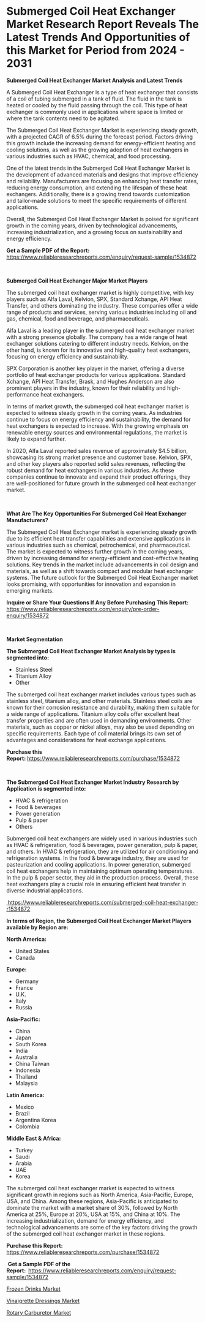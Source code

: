 <p><h1>Submerged Coil Heat Exchanger Market Research Report Reveals The Latest Trends And Opportunities of this Market for Period from 2024 - 2031</h1></p><p><strong>Submerged Coil Heat Exchanger Market Analysis and Latest Trends</strong></p>
<p><p>A Submerged Coil Heat Exchanger is a type of heat exchanger that consists of a coil of tubing submerged in a tank of fluid. The fluid in the tank is heated or cooled by the fluid passing through the coil. This type of heat exchanger is commonly used in applications where space is limited or where the tank contents need to be agitated.</p><p>The Submerged Coil Heat Exchanger Market is experiencing steady growth, with a projected CAGR of 6.5% during the forecast period. Factors driving this growth include the increasing demand for energy-efficient heating and cooling solutions, as well as the growing adoption of heat exchangers in various industries such as HVAC, chemical, and food processing.</p><p>One of the latest trends in the Submerged Coil Heat Exchanger Market is the development of advanced materials and designs that improve efficiency and reliability. Manufacturers are focusing on enhancing heat transfer rates, reducing energy consumption, and extending the lifespan of these heat exchangers. Additionally, there is a growing trend towards customization and tailor-made solutions to meet the specific requirements of different applications.</p><p>Overall, the Submerged Coil Heat Exchanger Market is poised for significant growth in the coming years, driven by technological advancements, increasing industrialization, and a growing focus on sustainability and energy efficiency.</p></p>
<p><strong>Get a Sample PDF of the Report:&nbsp;</strong> <a href="https://www.reliableresearchreports.com/enquiry/request-sample/1534872">https://www.reliableresearchreports.com/enquiry/request-sample/1534872</a></p>
<p>&nbsp;</p>
<p><strong>Submerged Coil Heat Exchanger Major Market Players</strong></p>
<p><p>The submerged coil heat exchanger market is highly competitive, with key players such as Alfa Laval, Kelvion, SPX, Standard Xchange, API Heat Transfer, and others dominating the industry. These companies offer a wide range of products and services, serving various industries including oil and gas, chemical, food and beverage, and pharmaceuticals.</p><p>Alfa Laval is a leading player in the submerged coil heat exchanger market with a strong presence globally. The company has a wide range of heat exchanger solutions catering to different industry needs. Kelvion, on the other hand, is known for its innovative and high-quality heat exchangers, focusing on energy efficiency and sustainability.</p><p>SPX Corporation is another key player in the market, offering a diverse portfolio of heat exchanger products for various applications. Standard Xchange, API Heat Transfer, Brask, and Hughes Anderson are also prominent players in the industry, known for their reliability and high-performance heat exchangers.</p><p>In terms of market growth, the submerged coil heat exchanger market is expected to witness steady growth in the coming years. As industries continue to focus on energy efficiency and sustainability, the demand for heat exchangers is expected to increase. With the growing emphasis on renewable energy sources and environmental regulations, the market is likely to expand further.</p><p>In 2020, Alfa Laval reported sales revenue of approximately $4.5 billion, showcasing its strong market presence and customer base. Kelvion, SPX, and other key players also reported solid sales revenues, reflecting the robust demand for heat exchangers in various industries. As these companies continue to innovate and expand their product offerings, they are well-positioned for future growth in the submerged coil heat exchanger market.</p></p>
<p>&nbsp;</p>
<p><strong>What Are The Key Opportunities For Submerged Coil Heat Exchanger Manufacturers?</strong></p>
<p><p>The Submerged Coil Heat Exchanger market is experiencing steady growth due to its efficient heat transfer capabilities and extensive applications in various industries such as chemical, petrochemical, and pharmaceutical. The market is expected to witness further growth in the coming years, driven by increasing demand for energy-efficient and cost-effective heating solutions. Key trends in the market include advancements in coil design and materials, as well as a shift towards compact and modular heat exchanger systems. The future outlook for the Submerged Coil Heat Exchanger market looks promising, with opportunities for innovation and expansion in emerging markets.</p></p>
<p><strong>Inquire or Share Your Questions If Any Before Purchasing This Report:</strong> <a href="https://www.reliableresearchreports.com/enquiry/pre-order-enquiry/1534872">https://www.reliableresearchreports.com/enquiry/pre-order-enquiry/1534872</a></p>
<p>&nbsp;</p>
<p><strong>Market Segmentation</strong></p>
<p><strong>The Submerged Coil Heat Exchanger Market Analysis by types is segmented into:</strong></p>
<p><ul><li>Stainless Steel</li><li>Titanium Alloy</li><li>Other</li></ul></p>
<p><p>The submerged coil heat exchanger market includes various types such as stainless steel, titanium alloy, and other materials. Stainless steel coils are known for their corrosion resistance and durability, making them suitable for a wide range of applications. Titanium alloy coils offer excellent heat transfer properties and are often used in demanding environments. Other materials, such as copper or nickel alloys, may also be used depending on specific requirements. Each type of coil material brings its own set of advantages and considerations for heat exchange applications.</p></p>
<p><strong>Purchase this Report:&nbsp;</strong><a href="https://www.reliableresearchreports.com/purchase/1534872">https://www.reliableresearchreports.com/purchase/1534872</a></p>
<p>&nbsp;</p>
<p><strong>The Submerged Coil Heat Exchanger Market Industry Research by Application is segmented into:</strong></p>
<p><ul><li>HVAC & refrigeration</li><li>Food & beverages</li><li>Power generation</li><li>Pulp & paper</li><li>Others</li></ul></p>
<p><p>Submerged coil heat exchangers are widely used in various industries such as HVAC & refrigeration, food & beverages, power generation, pulp & paper, and others. In HVAC & refrigeration, they are utilized for air conditioning and refrigeration systems. In the food & beverage industry, they are used for pasteurization and cooling applications. In power generation, submerged coil heat exchangers help in maintaining optimum operating temperatures. In the pulp & paper sector, they aid in the production process. Overall, these heat exchangers play a crucial role in ensuring efficient heat transfer in diverse industrial applications.</p></p>
<p><a href="https://www.reliableresearchreports.com/submerged-coil-heat-exchanger-r1534872">&nbsp;https://www.reliableresearchreports.com/submerged-coil-heat-exchanger-r1534872</a></p>
<p><strong>In terms of Region, the Submerged Coil Heat Exchanger Market Players available by Region are:</strong></p>
<p>
    <p> <strong> North America: </strong>
        <ul>
            <li>United States</li>
            <li>Canada</li>
        </ul>
        </p> 
    <p> <strong> Europe: </strong>
        <ul>
            <li>Germany</li>
            <li>France</li>
            <li>U.K.</li>
            <li>Italy</li>
            <li>Russia</li>
        </ul>
        </p> 
    <p> <strong> Asia-Pacific: </strong>
        <ul>
            <li>China</li>
            <li>Japan</li>
            <li>South Korea</li>
            <li>India</li>
            <li>Australia</li>
            <li>China Taiwan</li>
            <li>Indonesia</li>
            <li>Thailand</li>
            <li>Malaysia</li>
        </ul>
        </p> 
    <p> <strong> Latin America: </strong>
        <ul>
            <li>Mexico</li>
            <li>Brazil</li>
            <li>Argentina Korea</li>
            <li>Colombia</li>
        </ul>
        </p> 
    <p> <strong> Middle East & Africa: </strong>
        <ul>
            <li>Turkey</li>
            <li>Saudi</li>
            <li>Arabia</li>
            <li>UAE</li>
            <li>Korea</li>
        </ul>
    </p>
    </p>
<p><p>The submerged coil heat exchanger market is expected to witness significant growth in regions such as North America, Asia-Pacific, Europe, USA, and China. Among these regions, Asia-Pacific is anticipated to dominate the market with a market share of 30%, followed by North America at 25%, Europe at 20%, USA at 15%, and China at 10%. The increasing industrialization, demand for energy efficiency, and technological advancements are some of the key factors driving the growth of the submerged coil heat exchanger market in these regions.</p></p>
<p><strong>Purchase this Report: </strong><a href="https://www.reliableresearchreports.com/purchase/1534872">https://www.reliableresearchreports.com/purchase/1534872</a></p>
<p>&nbsp;<strong>Get a Sample PDF of the Report:&nbsp;&nbsp;</strong><a href="https://www.reliableresearchreports.com/enquiry/request-sample/1534872">https://www.reliableresearchreports.com/enquiry/request-sample/1534872</a></p>
<p><strong></strong></p>
<p><p><a href="https://changeable-paste-463.notion.site/Frozen-Drinks-Market-Comprehensive-Assessment-by-Type-Application-and-Geography-82b71b5accf745bfac1ee786838dc527">Frozen Drinks Market</a></p><p><a href="https://fuschia-pecorino-a6d.notion.site/Vinaigrette-Dressings-Market-Trends-and-Market-Analysis-forecasted-for-period-2024-2031-a05654740fc74ee4b41e9d258448883d">Vinaigrette Dressings Market</a></p><p><a href="https://github.com/PeterParrish5/Market-Research-Report-List-4/blob/main/rotary-carburetor-market.md">Rotary Carburetor Market</a></p></p>